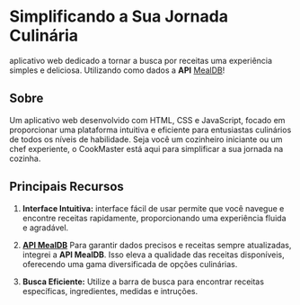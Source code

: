 # Simplificando a Sua Jornada Culinária

 aplicativo web dedicado a tornar a busca por receitas uma experiência simples e deliciosa. Utilizando como dados a **API** [MealDB](https://www.themealdb.com/api.php)!

## Sobre

Um aplicativo web desenvolvido com HTML, CSS e JavaScript, focado em proporcionar uma plataforma intuitiva e eficiente para entusiastas culinários de todos os níveis de habilidade. Seja você um cozinheiro iniciante ou um chef experiente, o CookMaster está aqui para simplificar a sua jornada na cozinha.

## Principais Recursos

1. **Interface Intuitiva:** interface fácil de usar permite que você navegue e encontre receitas rapidamente, proporcionando uma experiência fluida e agradável.

2. **[API MealDB](https://www.themealdb.com/api.php)** Para garantir dados precisos e receitas sempre atualizadas, integrei a **API MealDB**. Isso eleva a qualidade das receitas disponíveis, oferecendo uma gama diversificada de opções culinárias.

3. **Busca Eficiente:** Utilize a barra de busca para encontrar receitas específicas, ingredientes, medidas e intruções.





